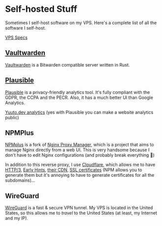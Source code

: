 # Self-hosted Stuff

Sometimes I self-host software on my VPS. Here's a complete list of all the software I self-host.

[VPS Specs](VPS_Specs.md)

## [Vaultwarden](https://vw.yuuto.dev)

[Vaultwarden](https://github.com/dani-garcia/vaultwarden) is a Bitwarden compatible server written in Rust.

## [Plausible](https://analytics.yuuto.dev)

[Plausible](https://plausible.io/) is a privacy-friendly analytics tool. It's fully compliant with the GDPR, the CCPA and the PECR. Also, it has a much better UI than Google Analytics.

[Yuuto.dev analytics](https://analytics.yuuto.dev/yuuto.dev/) (yes with Plausible you can make a website analytics public)

## NPMPlus

[NPMplus](https://github.com/ZoeyVid/NPMplus) is a fork of [Nginx Proxy Manager](https://nginxproxymanager.com), which is a project that aims to manage Nginx directly from a web UI. This is very handsome because I don't have to edit Nginx configurations (and probably break everything 🥲)

In addition to this reverse proxy, I use [Cloudflare](https://www.cloudflare.com/), which allows me to have [HTTP/3](https://en.wikipedia.org/wiki/HTTP/3), [Early Hints](https://developer.mozilla.org/docs/Web/HTTP/Status/103), [their CDN](https://www.cloudflare.com/application-services/products/cdn/), [SSL certificates](https://www.cloudflare.com/application-services/products/ssl/) (NPM allows you to generate them but it's annoying to have to generate certificates for all the subdomains)...

## WireGuard

[WireGuard](https://www.wireguard.com/) is a fast & secure VPN tunnel. My VPS is located in the United States, so this allows me to *travel* to the United States (at least, my Internet and my IP).
